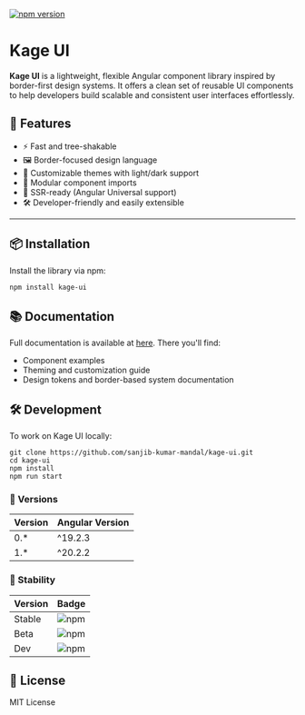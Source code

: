 [![npm version](https://img.shields.io/npm/v/kage-ui.svg)](https://www.npmjs.com/package/kage-ui)

# Kage UI

**Kage UI** is a lightweight, flexible Angular component library inspired by border-first design systems. It offers a clean set of reusable UI components to help developers build scalable and consistent user interfaces effortlessly.

## 🚀 Features

- ⚡ Fast and tree-shakable
- 🖼️ Border-focused design language
- 🎨 Customizable themes with light/dark support
- 🧱 Modular component imports
- 🧠 SSR-ready (Angular Universal support)
- 🛠️ Developer-friendly and easily extensible

---

## 📦 Installation

Install the library via npm:

```bash
npm install kage-ui
```

## 📚 Documentation

Full documentation is available at [here](https://sanjib-kumar-mandal.github.io/kage-ui). There you'll find:

- Component examples
- Theming and customization guide
- Design tokens and border-based system documentation

## 🛠️ Development

To work on Kage UI locally:

```npm
git clone https://github.com/sanjib-kumar-mandal/kage-ui.git
cd kage-ui
npm install
npm run start
```

### 🧱 Versions

| Version | Angular Version |
| ------- | --------------- |
| 0.\*    | ^19.2.3         |
| 1.\*    | ^20.2.2         |

### 🧠 Stability

| Version | Badge                                                        |
| ------- | ------------------------------------------------------------ |
| Stable  | ![npm](https://img.shields.io/npm/v/kage-ui?label=stable)    |
| Beta    | ![npm](https://img.shields.io/npm/v/kage-ui/beta?label=beta) |
| Dev     | ![npm](https://img.shields.io/npm/v/kage-ui/dev?label=dev)   |

## 📄 License

MIT License

